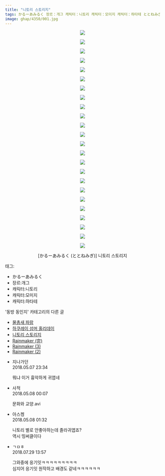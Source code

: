 ```yaml
---
title: "니토리 스토리지"
tags: かるーあみるく 장르：개그 캐릭터：니토리 캐릭터：모미지 캐릭터：하타테 ととねみぎ 동방_동인지
image: ghap/4350/001.jpg
---
```

<div class="article">
<p style="text-align: center; clear: none; float: none;"><img src="{{ site.nasurl }}/ghap/4350/001.jpg"/></p>
<p style="text-align: center; clear: none; float: none;"><img src="{{ site.nasurl }}/ghap/4350/002.jpg"/></p>
<p style="text-align: center; clear: none; float: none;"><img src="{{ site.nasurl }}/ghap/4350/003.jpg"/></p>
<p style="text-align: center; clear: none; float: none;"><img src="{{ site.nasurl }}/ghap/4350/004.jpg"/></p>
<p style="text-align: center; clear: none; float: none;"><img src="{{ site.nasurl }}/ghap/4350/005.jpg"/></p>
<p style="text-align: center; clear: none; float: none;"><img src="{{ site.nasurl }}/ghap/4350/006.jpg"/></p>
<p style="text-align: center; clear: none; float: none;"><img src="{{ site.nasurl }}/ghap/4350/007.jpg"/></p>
<p style="text-align: center; clear: none; float: none;"><img src="{{ site.nasurl }}/ghap/4350/008.jpg"/></p>
<p style="text-align: center; clear: none; float: none;"><img src="{{ site.nasurl }}/ghap/4350/009.jpg"/></p>
<p style="text-align: center; clear: none; float: none;"><img src="{{ site.nasurl }}/ghap/4350/010.jpg"/></p>
<p style="text-align: center; clear: none; float: none;"><img src="{{ site.nasurl }}/ghap/4350/011.jpg"/></p>
<p style="text-align: center; clear: none; float: none;"><img src="{{ site.nasurl }}/ghap/4350/012.jpg"/></p>
<p style="text-align: center; clear: none; float: none;"><img src="{{ site.nasurl }}/ghap/4350/013.jpg"/></p>
<p style="text-align: center; clear: none; float: none;"><img src="{{ site.nasurl }}/ghap/4350/014.jpg"/></p>
<p style="text-align: center; clear: none; float: none;"><img src="{{ site.nasurl }}/ghap/4350/015.jpg"/></p>
<p style="text-align: center; clear: none; float: none;"><img src="{{ site.nasurl }}/ghap/4350/016.jpg"/></p>
<p style="text-align: center; clear: none; float: none;"><img src="{{ site.nasurl }}/ghap/4350/017.jpg"/></p>
<p style="text-align: center; clear: none; float: none;"><img src="{{ site.nasurl }}/ghap/4350/018.jpg"/></p>
<p style="text-align: center; clear: none; float: none;"><img src="{{ site.nasurl }}/ghap/4350/019.jpg"/></p>
<p style="text-align: center; clear: none; float: none;"><img src="{{ site.nasurl }}/ghap/4350/020.jpg"/></p>
<p style="text-align: center; clear: none; float: none;"><img src="{{ site.nasurl }}/ghap/4350/021.jpg"/></p>
<p style="text-align: center; clear: none; float: none;"><img src="{{ site.nasurl }}/ghap/4350/022.jpg"/></p>
<p style="text-align: center; clear: none; float: none;"><img src="{{ site.nasurl }}/ghap/4350/023.jpg"/></p>
<p style="text-align: center; clear: none; float: none;"><img src="{{ site.nasurl }}/ghap/4350/024.jpg"/></p>
<p style="text-align: center; clear: none; float: none;">[かるーあみるく (ととねみぎ)] 니토리 스토리지</p>
</div><div class="tagTrail">
<p>태그: </p>
<ul>
<li>かるーあみるく</li>
<li>장르:개그</li>
<li>캐릭터:니토리</li>
<li>캐릭터:모미지</li>
<li>캐릭터:하타테</li>
</ul>
</div><div class="another">
<p>'동방 동인지' 카테고리의 다른 글</p>
<ul>
<li><a href="/2018-05-12-ghap_4364">물총새 파랑</a></li>
<li><a href="/2018-05-09-ghap_4354">하쿠레이 섬머 홀리데이</a></li>
<li><a href="/2018-05-07-ghap_4350">니토리 스토리지</a></li>
<li><a href="/2018-05-06-ghap_4347">Rainmaker (完)</a></li>
<li><a href="/2018-05-06-ghap_4346">Rainmaker (3)</a></li>
<li><a href="/2018-04-30-ghap_4343">Rainmaker (2)</a></li>
</ul>
</div><div class="cb_module cb_fluid">
<div class="cb_wrt cb_profile">
<div class="comment">
<ul>
<li class="cb_thumb_off" id="comment15252088">
<div class="cb_comment_area">
<div class="cb_info_area">
<div class="cb_section">
<span class="cb_nick_name">지나가던</span>
</div>
<div class="cb_section">
<span class="cb_date">2018.05.07 23:34 </span>
</div>
</div>
<div class="cb_dsc_comment">
<p class="cb_dsc">
											뭐냐 이거 흉악하게 귀엽네
										</p>
</div>
</div></li>
<li class="cb_thumb_off" id="comment15252116">
<div class="cb_comment_area">
<div class="cb_info_area">
<div class="cb_section">
<span class="cb_nick_name">사적</span>
</div>
<div class="cb_section">
<span class="cb_date">2018.05.08 00:07 </span>
</div>
</div>
<div class="cb_dsc_comment">
<p class="cb_dsc">
											문화와 교양.avi
										</p>
</div>
</div></li>
<li class="cb_thumb_off" id="comment15252149">
<div class="cb_comment_area">
<div class="cb_info_area">
<div class="cb_section">
<span class="cb_nick_name">아스켕</span>
</div>
<div class="cb_section">
<span class="cb_date">2018.05.08 01:32 </span>
</div>
</div>
<div class="cb_dsc_comment">
<p class="cb_dsc">
											니토리 별로 안좋아하는데 졸라귀엽죠?<br/>
역시 띵써클이다
										</p>
</div>
</div></li>
<li class="cb_thumb_off" id="comment15296252">
<div class="cb_comment_area">
<div class="cb_info_area">
<div class="cb_section">
<span class="cb_nick_name">ㄱㅁㅎ</span>
</div>
<div class="cb_section">
<span class="cb_date">2018.07.29 13:57 </span>
</div>
</div>
<div class="cb_dsc_comment">
<p class="cb_dsc">
											그와중에 응기잇ㅋㅋㅋㅋㅋㅋㅋㅋㅋ<br/>
심지어 응기잇 원작하고 배경도 같네ㅋㅋㅋㅋㅋㅋ
										</p>
</div>
</div></li>
</ul>
</div>
</div><!-- commentList close -->
</div>